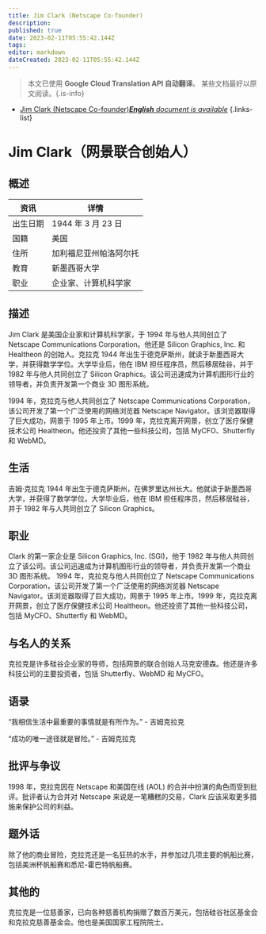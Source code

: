 ```yaml
---
title: Jim Clark (Netscape Co-founder)
description: 
published: true
date: 2023-02-11T05:55:42.144Z
tags: 
editor: markdown
dateCreated: 2023-02-11T05:55:42.144Z
---
```


> 本文已使用 **Google Cloud Translation API 自动翻译**。
某些文档最好以原文阅读。{.is-info}



- [Jim Clark (Netscape Co-founder)***English** document is available*](/en/Knowledge-base/Dictionary/Person/jim-clark-netscape-co-founder)
{.links-list}


# Jim Clark（网景联合创始人）

## 概述

|资讯 |详情 |
| ---------- | ------ |
|出生日期 | 1944 年 3 月 23 日 |
|国籍 |美国 |
|住所 |加利福尼亚州帕洛阿尔托 |
|教育 |新墨西哥大学 |
|职业 |企业家、计算机科学家 |

## 描述

Jim Clark 是美国企业家和计算机科学家，于 1994 年与他人共同创立了 Netscape Communications Corporation。他还是 Silicon Graphics, Inc. 和 Healtheon 的创始人。克拉克 1944 年出生于德克萨斯州，就读于新墨西哥大学，并获得数学学位。大学毕业后，他在 IBM 担任程序员，然后移居硅谷，并于 1982 年与他人共同创立了 Silicon Graphics。该公司迅速成为计算机图形行业的领导者，并负责开发第一个商业 3D 图形系统。

1994 年，克拉克与他人共同创立了 Netscape Communications Corporation，该公司开发了第一个广泛使用的网络浏览器 Netscape Navigator。该浏览器取得了巨大成功，网景于 1995 年上市。1999 年，克拉克离开网景，创立了医疗保健技术公司 Healtheon。他还投资了其他一些科技公司，包括 MyCFO、Shutterfly 和 WebMD。

## 生活

吉姆·克拉克 1944 年出生于德克萨斯州，在佛罗里达州长大。他就读于新墨西哥大学，并获得了数学学位。大学毕业后，他在 IBM 担任程序员，然后移居硅谷，并于 1982 年与人共同创立了 Silicon Graphics。

## 职业

Clark 的第一家企业是 Silicon Graphics, Inc. (SGI)，他于 1982 年与他人共同创立了该公司。该公司迅速成为计算机图形行业的领导者，并负责开发第一个商业 3D 图形系统。 1994 年，克拉克与他人共同创立了 Netscape Communications Corporation，该公司开发了第一个广泛使用的网络浏览器 Netscape Navigator。该浏览器取得了巨大成功，网景于 1995 年上市。1999 年，克拉克离开网景，创立了医疗保健技术公司 Healtheon。他还投资了其他一些科技公司，包括 MyCFO、Shutterfly 和 WebMD。

## 与名人的关系

克拉克是许多硅谷企业家的导师，包括网景的联合创始人马克安德森。他还是许多科技公司的主要投资者，包括 Shutterfly、WebMD 和 MyCFO。

## 语录

“我相信生活中最重要的事情就是有所作为。” - 吉姆克拉克

“成功的唯一途径就是冒险。” - 吉姆克拉克

## 批评与争议

1998 年，克拉克因在 Netscape 和美国在线 (AOL) 的合并中扮演的角色而受到批评。批评者认为合并对 Netscape 来说是一笔糟糕的交易，Clark 应该采取更多措施来保护公司的利益。

## 题外话

除了他的商业冒险，克拉克还是一名狂热的水手，并参加过几项主要的帆船比赛，包括美洲杯帆船赛和悉尼-霍巴特帆船赛。

## 其他的

克拉克是一位慈善家，已向各种慈善机构捐赠了数百万美元，包括硅谷社区基金会和克拉克慈善基金会。他也是美国国家工程院院士。